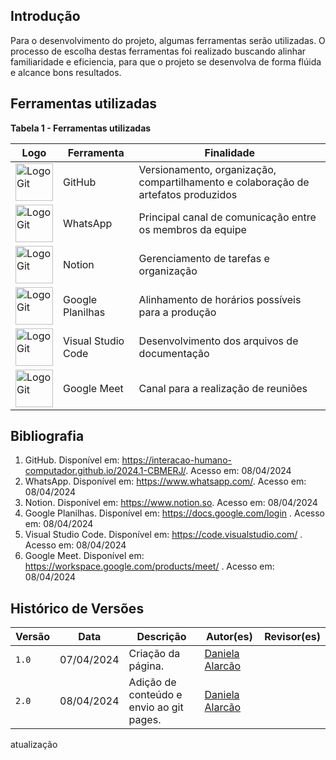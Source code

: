 ## Introdução
<p>Para o desenvolvimento do projeto, algumas ferramentas serão utilizadas. O processo de escolha destas ferramentas foi realizado buscando alinhar familiaridade e eficiencia, para que o projeto se desenvolva de forma flúida e alcance bons resultados. </p>

## Ferramentas utilizadas
<strong>Tabela 1 - Ferramentas utilizadas</strong><br>

| Logo | Ferramenta | Finalidade | 
|----------|--------|----------|
| <img alt="LogoGit" src="../img/GitHub.png" width="60px">| GitHub  | Versionamento, organização, compartilhamento e colaboração de artefatos produzidos |
| <img alt="LogoGit" src="../img/Whats.png" width="60px">  | WhatsApp  | Principal canal de comunicação entre os membros da equipe | 
| <img alt="LogoGit" src="../img/Notion.png" width="60px">  | Notion  | Gerenciamento de tarefas e organização | 
| <img alt="LogoGit" src="../img/Planilhas.png" width="60px">  | Google Planilhas | Alinhamento de horários possíveis para a produção | 
| <img alt="LogoGit" src="../img/VsCode.jpg" width="60px">  | Visual Studio Code | Desenvolvimento dos arquivos de documentação | 
| <img alt="LogoGit" src="../img/Meet.png" width="60px">  | Google Meet | Canal para a realização de reuniões  | 

## Bibliografia
1. GitHub. Disponível em: <a href="https://interacao-humano-computador.github.io/2024.1-CBMERJ/">https://interacao-humano-computador.github.io/2024.1-CBMERJ/</a>. Acesso em: 08/04/2024
2. WhatsApp. Disponível em: <a href="https://www.whatsapp.com/">https://www.whatsapp.com/</a>. Acesso em: 08/04/2024
3. Notion. Disponível em: <a href="https://www.notion.so">https://www.notion.so</a>. Acesso em: 08/04/2024
4. Google Planilhas. Disponível em: <a href="https://docs.google.com/login">https://docs.google.com/login</a> . Acesso em: 08/04/2024
5. Visual Studio Code. Disponível em: <a href="https://code.visualstudio.com/">https://code.visualstudio.com/</a> . Acesso em: 08/04/2024
6. Google Meet. Disponível em: <a href="https://workspace.google.com/products/meet/">https://workspace.google.com/products/meet/</a> . Acesso em: 08/04/2024

## Histórico de Versões

| Versão |    Data    | Descrição                                 | Autor(es)                                       | Revisor(es)                                    |
| ------ | :--------: | ----------------------------------------- | ----------------------------------------------- | ---------------------------------------------- |
| `1.0`   | 07/04/2024 | Criação da página.                         | [Daniela Alarcão](https://github.com/danialarcao) |   
| `2.0`   | 08/04/2024 | Adição de conteúdo e envio ao git pages.                        | [Daniela Alarcão](https://github.com/danialarcao) |   

atualização
